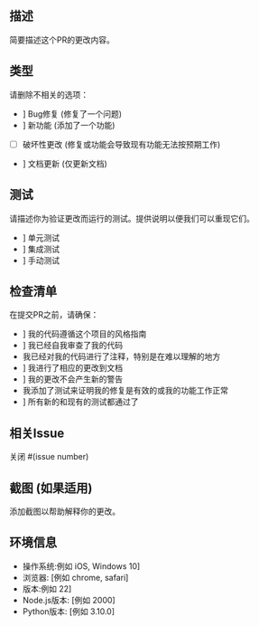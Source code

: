 ## 描述
简要描述这个PR的更改内容。

## 类型
请删除不相关的选项：

- ] Bug修复 (修复了一个问题)
-  ] 新功能 (添加了一个功能)
- [ ] 破坏性更改 (修复或功能会导致现有功能无法按预期工作)
- ] 文档更新 (仅更新文档)

## 测试
请描述你为验证更改而运行的测试。提供说明以便我们可以重现它们。

- ] 单元测试
- ] 集成测试
-  ] 手动测试

## 检查清单
在提交PR之前，请确保：

- ] 我的代码遵循这个项目的风格指南
- ] 我已经自我审查了我的代码
- 我已经对我的代码进行了注释，特别是在难以理解的地方
- ] 我进行了相应的更改到文档
- ] 我的更改不会产生新的警告
-  我添加了测试来证明我的修复是有效的或我的功能工作正常
- ] 所有新的和现有的测试都通过了

## 相关Issue
关闭 #(issue number)

## 截图 (如果适用)
添加截图以帮助解释你的更改。

## 环境信息
- 操作系统:例如 iOS, Windows 10]
- 浏览器: [例如 chrome, safari]
- 版本:例如 22]
- Node.js版本: [例如 2000]
- Python版本: [例如 3.10.0] 
